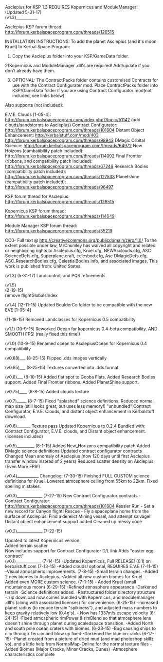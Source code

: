 Asclepius for KSP 1.3 
REQUIRES Kopernicus and ModuleManager!  
(Updated 5-31-17)  
(v1.3)___________  

Asclepius KSP forum thread: http://forum.kerbalspaceprogram.com/threads/126515


INSTALLATION INSTRUCTIONS:
To add the planet Asclepius (and it's moon Kruel) to Kerbal Space Program:

1) Copy the Asclepius folder into your KSP/GameData folder.

2)Kopernicus and ModuleManager .dll's are required! Add/update if you don't already have them.

3) OPTIONAL: 
The ContractPacks folder contains customised Contracts for use with the Contract Configurater mod. Place ContractPacks folder into KSP/GameData folder if you are using Contract Configurator mod(not included, see links below)

Also supports (not included):

E.V.E. Clouds [1-05-4]: http://forum.kerbalspaceprogram.com/index.php?/topic/51142 (add clouds/sandstorms to Asclepius)
Contract Configurator: http://forum.kerbalspaceprogram.com/threads/101604
Distant Object Enhancement: http://kerbalstuff.com/mod/403 http://forum.kerbalspaceprogram.com/threads/98943
DMagic Orbital Science: http://forum.kerbalspaceprogram.com/threads/64972
New Hoizons (cambatibility patch included): http://forum.kerbalspaceprogram.com/threads/114092
Final Frontier (ribbons, and compatibility patch included): http://forum.kerbalspaceprogram.com/threads/67246
Research Bodies (compatibility patch included): http://forum.kerbalspaceprogram.com/threads/127533
Planetshine (campatibility patch included): http://forum.kerbalspaceprogram.com/threads/96497

KSP forum thread for Asclepius: http://forum.kerbalspaceprogram.com/threads/126515

Kopernicus KSP forum thread: http://forum.kerbalspaceprogram.com/threads/114649

Module Manager KSP forum thread: http://forum.kerbalspaceprogram.com/threads/55219

CC0- Full text @ http://creativecommons.org/publicdomain/zero/1.0/
To the extent possible under law, MrChumley has waived all copyright and related or neighboring rights to Asclepius.cfg, Kruel.cfg, NEWAsclouds.cfg, ASC ScienceDefs.cfg, Superplane.craft, celesbod.cfg, Asc DMagicDefs.cfg, ASC_ResearchBodies.cfg, CelestialBodies.info, and associated images. This work is published from: United States.

(v1.3)
(5-31-17)
Landcontrol, and PQS refinements.

(v1.5)  
(2-19-15)  
remove flightGlobalsIndex  

(v1.4)
(12-11-15)
Updated BoulderCo folder to be compatible with the new EVE [1-05-4]

(11-18-15) Removed Landclasses for Kopernicus 0.5 compatibility

(v1.1)
(10-9-15)
Reworked Ocean for kopernicus 0.4-beta compatibility, AND SMOOTH FPS! (really fixed this time!)

(v1.0)
(10-9-15)
Renamed ocean to AsclepiusOcean for Kopernicus 0.4 compatibility

(v0.88)___
(8-25-15)
Flipped .dds images vertically

(v0.85)___
(8-25-15)
Textures converted into .dds format

(v0.8)___
(8-10-15)
Added flat spot to Gooba Flats.
Added Research Bodies support.
Added Final Frontier ribbons.
Added PlanetShine support.

(v0.75)____
(8-8-15)
Added clouds texture

(v0.7)_____
(8-7-15)
Fixed "splashed" science definitions.
Reduced normal map size (still looks great, but uses less memory!)
"unbundled" Contract Configurator, E.V.E. Clouds, and distant object enhancement in Kerbalstuff download.

(v0.6)_______
Texture pass
Updated Kopernicus to 0.2.4
Bundled with: Contract Configurator, E.V.E. clouds, and Distant object enhancement. (licenses included)

(v0.5)_________
(8-1-15)
Added New_Horizons compatibility patch
Added DMagic science definitions
Updated contract configurator contracts
Changed Mean anomaly of Asclepius (now 120 days until first Asclepius transfer window instead of 2 years)
Reduced scatter density on Asclepius (Even More FPS!)

(v0.4)___________
Changelog:
(7-30-15)
Finished FULL CUSTOM science definitions for Kruel.
Lowered atmosphere ceiling from 55km to 22km.
Fixed spelling mistakes.

(v0.3)_____________
(7-27-15)
New Contract Configurator contracts - Contract Configurator: http://forum.kerbalspaceprogram.com/threads/101604
Kessler Run - Set a new record for Canyon flight!
Rescue - Fly a spaceplane home from the surface of Asclepius!
Find a derelict Mining vessel, and attempt salvage!
Distant object enhancement support added
Cleaned up messy code

(v0.2)_____________
(7-22-15)

Updated to latest Kopernicus version.  
Added terrain scatter  
Now includes support for Contract Configurator D/L link Adds "easter egg contract"  
(v0.1)_____________
(7-14-15) -Updated Kopernicus, Full RELEASE! (0.1) on kerbalstuff.com
(7-13-15) -Added clouds! optional, REQUIRES E.V.E
(7-11-15) -Visual atmospheric improvements.
(7-8-15) -Small terrain changes. -Added 2 new biomes to Asclepius. -Added all new custom biomes for Kruel. -Added even MORE custom science.
(7-1-15) - Added Kruel (small mountainous moon)
(6-29-15) -Refined atmosphere appearance -Darkened terrain -Science definitions added. -Restructured folder directory structure -.zip download now comes bundled with Kopernicus, and modulemanager .dll's (along with associated licenses) for convenience.
(6-25-15) -increased planet radius (to reduce terrain "spikiness"), and adjusted mass numbers to keep gravity relatively low (0.4g's). - Now has 1337m/s escape velocity
(6-24-15) -Fixed atmospheric rimPower & rimBlend so that atmosphere lens doesn't shine through planet during scaledspace transition. -Added North and south pole ocean craters with biomes.
(6-23-15) -Bug causing ships to clip through Terrain and blow up fixed -Darkened the blue in cracks
(6-17-15) -Planet created from a picture of dried mud (and mad photoshop skillz yo), and a little help from NormalMap-Online for the normal texture files -Added Biomes (Major Cracks, Minor Cracks, Dunes) -Atmosphere characteristics complete
